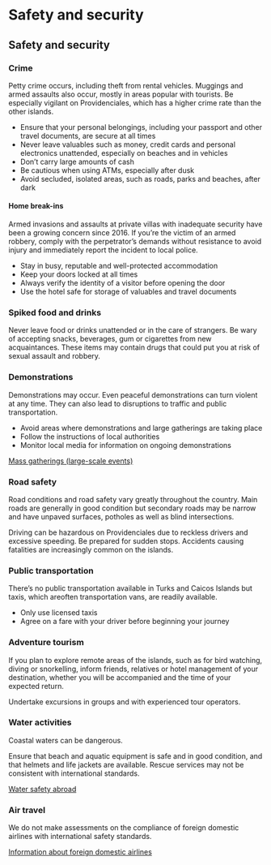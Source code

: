 # Safety and security

## Safety and security

### Crime

Petty crime occurs, including theft from rental vehicles. Muggings and armed assaults also occur, mostly in areas popular with tourists. Be especially vigilant on Providenciales, which has a higher crime rate than the other islands.

* Ensure that your personal belongings, including your passport and other travel documents, are secure at all times
* Never leave valuables such as money, credit cards and personal electronics unattended, especially on beaches and in vehicles
* Don’t carry large amounts of cash
* Be cautious when using ATMs, especially after dusk
* Avoid secluded, isolated areas, such as roads, parks and beaches, after dark

#### Home break-ins

Armed invasions and assaults at private villas with inadequate security have been a growing concern since 2016. If you’re the victim of an armed robbery, comply with the perpetrator’s demands without resistance to avoid injury and immediately report the incident to local police.

* Stay in busy, reputable and well-protected accommodation
* Keep your doors locked at all times
* Always verify the identity of a visitor before opening the door
* Use the hotel safe for storage of valuables and travel documents

### Spiked food and drinks

Never leave food or drinks unattended or in the care of strangers. Be wary of accepting snacks, beverages, gum or cigarettes from new acquaintances. These items may contain drugs that could put you at risk of sexual assault and robbery.

### Demonstrations

Demonstrations may occur. Even peaceful demonstrations can turn violent at any time. They can also lead to disruptions to traffic and public transportation.

* Avoid areas where demonstrations and large gatherings are taking place
* Follow the instructions of local authorities
* Monitor local media for information on ongoing demonstrations

[Mass gatherings (large-scale events)](https://travel.gc.ca/travelling/health-safety/mass-gatherings)

### Road safety

Road conditions and road safety vary greatly throughout the country. Main roads are generally in good condition but secondary roads may be narrow and have unpaved surfaces, potholes as well as blind intersections.

Driving can be hazardous on Providenciales due to reckless drivers and excessive speeding. Be prepared for sudden stops. Accidents causing fatalities are increasingly common on the islands.

### Public transportation

There’s no public transportation available in Turks and Caicos Islands but taxis, which areoften transportation vans, are readily available.

* Only use licensed taxis
* Agree on a fare with your driver before beginning your journey

### Adventure tourism

If you plan to explore remote areas of the islands, such as for bird watching, diving or snorkelling, inform friends, relatives or hotel management of your destination, whether you will be accompanied and the time of your expected return.

Undertake excursions in groups and with experienced tour operators.

### Water activities

Coastal waters can be dangerous.

Ensure that beach and aquatic equipment is safe and in good condition, and that helmets and life jackets are available. Rescue services may not be consistent with international standards.

[Water safety abroad](https://travel.gc.ca/travelling/health-safety/water-safety)

### Air travel

We do not make assessments on the compliance of foreign domestic airlines with international safety standards.

[Information about foreign domestic airlines](https://travel.gc.ca/air/in-flight-safety#other)